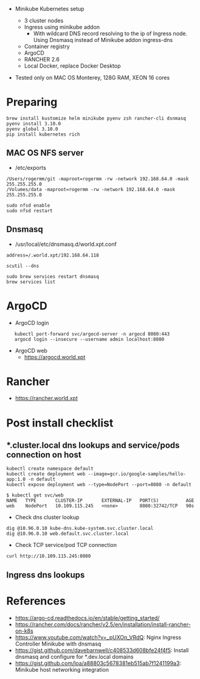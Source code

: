    * Minikube Kubernetes setup
      * 3 cluster nodes
      * Ingress using minikube addon
         * With wildcard DNS record resolving to the ip of Ingress node. Using Dnsmasq instead of Minikube addon ingress-dns   
      * Container registry
      * ArgoCD 
      * RANCHER 2.6
      * Local Docker, replace Docker Desktop

   * Tested only on MAC OS Monterey, 128G RAM, XEON 16 cores

# Preparing
```commandline
brew install kustomize helm minikube pyenv zsh rancher-cli dsnmasq
pyenv install 3.10.0
pyenv global 3.10.0 
pip install kubernetes rich 
```

## MAC OS NFS server
   * /etc/exports
```text
/Users/rogermm/git -maproot=rogermm -rw -network 192.168.64.0 -mask 255.255.255.0
/Volumes/data -maproot=rogermm -rw -network 192.168.64.0 -mask 255.255.255.0
```
```commandline
sudo nfsd enable
sudo nfsd restart
```

## Dnsmasq
   * /usr/local/etc/dnsmasq.d/world.xpt.conf
```text
address=/.world.xpt/192.168.64.118
```

```commandline
scutil --dns
```
```commandline
sudo brew services restart dnsmasq
brew services list
```

# ArgoCD
   * ArgoCD login
```commandline
   kubectl port-forward svc/argocd-server -n argocd 8080:443
   argocd login --insecure --username admin localhost:8080
```

   * ArgoCD web
      * https://argocd.world.xpt

# Rancher
   * https://rancher.world.xpt

# Post install checklist
## *.cluster.local dns lookups and service/pods connection on host
```commandline
kubectl create namespace default
kubectl create deployment web --image=gcr.io/google-samples/hello-app:1.0 -n default
kubectl expose deployment web --type=NodePort --port=8080 -n default
```

```text
$ kubectl get svc/web
NAME   TYPE       CLUSTER-IP       EXTERNAL-IP   PORT(S)          AGE
web    NodePort   10.109.115.245   <none>        8080:32742/TCP   90s
```
   * Check dns cluster lookup
```commandline
dig @10.96.0.10 kube-dns.kube-system.svc.cluster.local
dig @10.96.0.10 web.default.svc.cluster.local
```
   * Check TCP service/pod TCP connection
```commandline
curl http://10.109.115.245:8080
```
## Ingress dns lookups


# References
   * https://argo-cd.readthedocs.io/en/stable/getting_started/
   * https://rancher.com/docs/rancher/v2.5/en/installation/install-rancher-on-k8s
   * https://www.youtube.com/watch?v=_pUXOn_VRdQ: Nginx Ingress Controller Minikube with dnsmasq
   * https://gist.github.com/davebarnwell/c408533d608bfe24f4f5: Install dnsmasq and configure for *.dev.local domains
   * https://gist.github.com/loa/a88803c5678381eb515ab7f1241199a3: Minikube host networking integration
